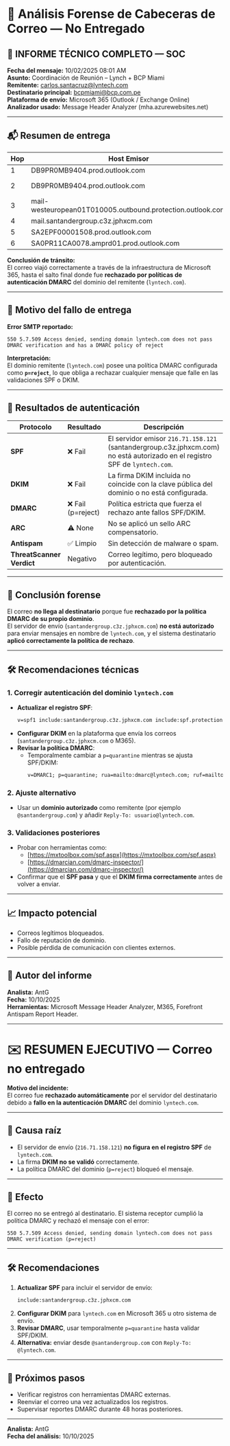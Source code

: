 # 🧩 Análisis Forense de Cabeceras de Correo — No Entregado

## 📄 INFORME TÉCNICO COMPLETO — SOC

**Fecha del mensaje:** 10/02/2025 08:01 AM  
**Asunto:** Coordinación de Reunión – Lynch + BCP Miami  
**Remitente:** carlos.santacruz@lyntech.com  
**Destinatario principal:** bcpmiami@bcp.com.pe  
**Plataforma de envío:** Microsoft 365 (Outlook / Exchange Online)  
**Analizador usado:** Message Header Analyzer (mha.azurewebsites.net)

---

## 📬 Resumen de entrega

| Hop | Host Emisor | Host Receptor | Hora | Delay | Tipo |
|-----|--------------|----------------|--------|--------|------|
| 1 | DB9PR0MB9404.prod.outlook.com | DB9PR0MB9404.prod.outlook.com | 08:01:44 | mapi | Interno |
| 2 | DB9PR0MB9404.prod.outlook.com | AM9PR04MB8290.prod.outlook.com | 08:01:44 | 17 seg | ESMTP/TLS |
| 3 | mail-westeuropean01T010005.outbound.protection.outlook.com | AM8PR03CU005.outbound.protection.outlook.com | 08:02:01 | 5 seg | ESMTP/TLS |
| 4 | mail.santandergroup.c3z.jphxcm.com | SA2EPF00001508.prod.outlook.com | 08:02:02 | 2 seg | ESMTP/TLS |
| 5 | SA2EPF00001508.prod.outlook.com | SA0PR11CA0078.amprd01.prod.outlook.com | 08:02:04 | 2 seg | ESMTP/TLS |
| 6 | SA0PR11CA0078.amprd01.prod.outlook.com | --- | 08:02:05 | 1 seg | ESMTP/TLS |

**Conclusión de tránsito:**  
El correo viajó correctamente a través de la infraestructura de Microsoft 365, hasta el salto final donde fue **rechazado por políticas de autenticación DMARC** del dominio del remitente (`lyntech.com`).

---

## 🚫 Motivo del fallo de entrega

**Error SMTP reportado:**
```
550 5.7.509 Access denied, sending domain lyntech.com does not pass DMARC verification and has a DMARC policy of reject
```

**Interpretación:**  
El dominio remitente (`lyntech.com`) posee una política DMARC configurada como **`p=reject`**, lo que obliga a rechazar cualquier mensaje que falle en las validaciones SPF o DKIM.

---

## 🧾 Resultados de autenticación

| Protocolo | Resultado | Descripción |
|------------|------------|--------------|
| **SPF** | ❌ Fail | El servidor emisor `216.71.158.121` (santandergroup.c3z.jphxcm.com) no está autorizado en el registro SPF de `lyntech.com`. |
| **DKIM** | ❌ Fail | La firma DKIM incluida no coincide con la clave pública del dominio o no está configurada. |
| **DMARC** | ❌ Fail (p=reject) | Política estricta que fuerza el rechazo ante fallos SPF/DKIM. |
| **ARC** | ⚠️ None | No se aplicó un sello ARC compensatorio. |
| **Antispam** | ✅ Limpio | Sin detección de malware o spam. |
| **ThreatScanner Verdict** | Negativo | Correo legítimo, pero bloqueado por autenticación. |

---

## 🧠 Conclusión forense

El correo **no llega al destinatario** porque fue **rechazado por la política DMARC de su propio dominio**.  
El servidor de envío (`santandergroup.c3z.jphxcm.com`) **no está autorizado** para enviar mensajes en nombre de `lyntech.com`, y el sistema destinatario **aplicó correctamente la política de rechazo**.

---

## 🛠️ Recomendaciones técnicas

### 1. Corregir autenticación del dominio `lyntech.com`
- **Actualizar el registro SPF**:
  ```txt
  v=spf1 include:santandergroup.c3z.jphxcm.com include:spf.protection.outlook.com -all
  ```
- **Configurar DKIM** en la plataforma que envía los correos (`santandergroup.c3z.jphxcm.com` o M365).
- **Revisar la política DMARC**:
  - Temporalmente cambiar a `p=quarantine` mientras se ajusta SPF/DKIM:
    ```txt
    v=DMARC1; p=quarantine; rua=mailto:dmarc@lyntech.com; ruf=mailto:dmarc@lyntech.com
    ```

### 2. Ajuste alternativo
- Usar un **dominio autorizado** como remitente (por ejemplo `@santandergroup.com`) y añadir `Reply-To: usuario@lyntech.com`.

### 3. Validaciones posteriores
- Probar con herramientas como:
  - [https://mxtoolbox.com/spf.aspx](https://mxtoolbox.com/spf.aspx)
  - [https://dmarcian.com/dmarc-inspector/](https://dmarcian.com/dmarc-inspector/)
- Confirmar que el **SPF pasa** y que el **DKIM firma correctamente** antes de volver a enviar.

---

## 📈 Impacto potencial
- Correos legítimos bloqueados.  
- Fallo de reputación de dominio.  
- Posible pérdida de comunicación con clientes externos.

---

## 🧾 Autor del informe
**Analista:** AntG  
**Fecha:** 10/10/2025  
**Herramientas:** Microsoft Message Header Analyzer, M365, Forefront Antispam Report Header.

---

# ✉️ RESUMEN EJECUTIVO — Correo no entregado

**Motivo del incidente:**  
El correo fue **rechazado automáticamente** por el servidor del destinatario debido a **fallo en la autenticación DMARC** del dominio `lyntech.com`.

---

## 🧠 Causa raíz
- El servidor de envío (`216.71.158.121`) **no figura en el registro SPF** de `lyntech.com`.  
- La firma **DKIM no se validó** correctamente.  
- La política DMARC del dominio (`p=reject`) bloqueó el mensaje.

---

## 🧩 Efecto
El correo no se entregó al destinatario. El sistema receptor cumplió la política DMARC y rechazó el mensaje con el error:

```
550 5.7.509 Access denied, sending domain lyntech.com does not pass DMARC verification (p=reject)
```

---

## 🛠️ Recomendaciones
1. **Actualizar SPF** para incluir el servidor de envío:
   ```txt
   include:santandergroup.c3z.jphxcm.com
   ```
2. **Configurar DKIM** para `lyntech.com` en Microsoft 365 u otro sistema de envío.
3. **Revisar DMARC**, usar temporalmente `p=quarantine` hasta validar SPF/DKIM.
4. **Alternativa:** enviar desde `@santandergroup.com` con `Reply-To: @lyntech.com`.

---

## 📅 Próximos pasos
- Verificar registros con herramientas DMARC externas.  
- Reenviar el correo una vez actualizados los registros.  
- Supervisar reportes DMARC durante 48 horas posteriores.

---

**Analista:** AntG  
**Fecha del análisis:** 10/10/2025
